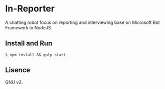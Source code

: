 # In-Reporter

A chatting robot focus on reporting and interviewing base on Microsoft Bot Framework in NodeJS.

## Install and Run

~~~~
$ npm install && gulp start
~~~~

## Lisence

GNU v2.

